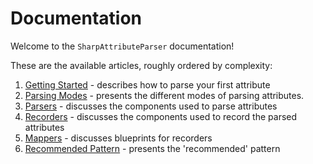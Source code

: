 # Documentation

Welcome to the `SharpAttributeParser` documentation!

These are the available articles, roughly ordered by complexity:

1. [Getting Started](GettingStarted.md) - describes how to parse your first attribute
2. [Parsing Modes](ParsingModes.md) - presents the different modes of parsing attributes.
3. [Parsers](Parsers.md) - discusses the components used to parse attributes
4. [Recorders](Recorders.md) - discusses the components used to record the parsed attributes
5. [Mappers](Mappers.md) - discusses blueprints for recorders
6. [Recommended Pattern](RecommendedPattern/RecommendedPattern.md) - presents the 'recommended' pattern
